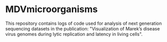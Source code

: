 # MDVmicroorganisms
This repository contains logs of code used for analysis of next generation sequencing datasets in the publication: "Visualization of Marek’s disease virus genomes during lytic replication and latency in living cells".
